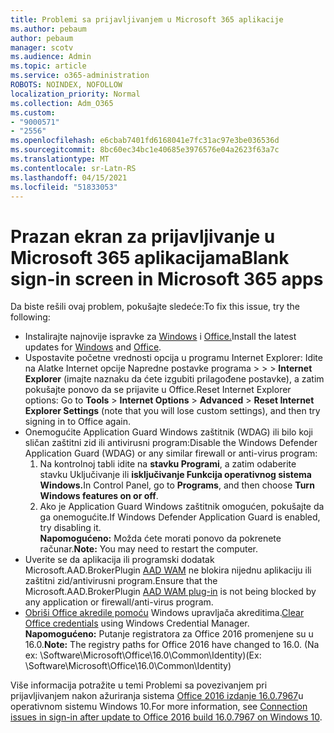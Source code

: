 ```yaml
---
title: Problemi sa prijavljivanjem u Microsoft 365 aplikacije
ms.author: pebaum
author: pebaum
manager: scotv
ms.audience: Admin
ms.topic: article
ms.service: o365-administration
ROBOTS: NOINDEX, NOFOLLOW
localization_priority: Normal
ms.collection: Adm_O365
ms.custom:
- "9000571"
- "2556"
ms.openlocfilehash: e6cbab7401fd6168041e7fc31ac97e3be036536d
ms.sourcegitcommit: 8bc60ec34bc1e40685e3976576e04a2623f63a7c
ms.translationtype: MT
ms.contentlocale: sr-Latn-RS
ms.lasthandoff: 04/15/2021
ms.locfileid: "51833053"
---
```

# <a name="blank-sign-in-screen-in-microsoft-365-apps"></a><span data-ttu-id="ddcc1-102">Prazan ekran za prijavljivanje u Microsoft 365 aplikacijama</span><span class="sxs-lookup"><span data-stu-id="ddcc1-102">Blank sign-in screen in Microsoft 365 apps</span></span>

<span data-ttu-id="ddcc1-103">Da biste rešili ovaj problem, pokušajte sledeće:</span><span class="sxs-lookup"><span data-stu-id="ddcc1-103">To fix this issue, try the following:</span></span>
- <span data-ttu-id="ddcc1-104">Instalirajte najnovije ispravke za [Windows](https://support.microsoft.com/help/4027667/windows-10-update) i [Office.](https://support.office.com/article/update-office-and-your-computer-with-microsoft-update-2ab296f3-7f03-43a2-8e50-46de917611c5)</span><span class="sxs-lookup"><span data-stu-id="ddcc1-104">Install the latest updates for [Windows](https://support.microsoft.com/help/4027667/windows-10-update) and [Office](https://support.office.com/article/update-office-and-your-computer-with-microsoft-update-2ab296f3-7f03-43a2-8e50-46de917611c5).</span></span>
- <span data-ttu-id="ddcc1-105">Uspostavite početne vrednosti opcija u programu Internet Explorer: Idite na Alatke Internet opcije Napredne postavke programa  >    >    >  **Internet Explorer** (imajte naznaku da ćete izgubiti prilagođene postavke), a zatim pokušajte ponovo da se prijavite u Office.</span><span class="sxs-lookup"><span data-stu-id="ddcc1-105">Reset Internet Explorer options: Go to **Tools** > **Internet Options** > **Advanced** > **Reset Internet Explorer Settings** (note that you will lose custom settings), and then try signing in to Office again.</span></span>
- <span data-ttu-id="ddcc1-106">Onemogućite Application Guard Windows zaštitnik (WDAG) ili bilo koji sličan zaštitni zid ili antivirusni program:</span><span class="sxs-lookup"><span data-stu-id="ddcc1-106">Disable the Windows Defender Application Guard (WDAG) or any similar firewall or anti-virus program:</span></span>
    1. <span data-ttu-id="ddcc1-107">Na kontrolnoj tabli idite na **stavku Programi**, a zatim odaberite stavku Uključivanje ili **isključivanje Funkcija operativnog sistema Windows.**</span><span class="sxs-lookup"><span data-stu-id="ddcc1-107">In Control Panel, go to **Programs**, and then choose **Turn Windows features on or off**.</span></span>
    2. <span data-ttu-id="ddcc1-108">Ako je Application Guard Windows zaštitnik omogućen, pokušajte da ga onemogućite.</span><span class="sxs-lookup"><span data-stu-id="ddcc1-108">If Windows Defender Application Guard is enabled, try disabling it.</span></span><br/>
    <span data-ttu-id="ddcc1-109">**Napomogućeno:** Možda ćete morati ponovo da pokrenete računar.</span><span class="sxs-lookup"><span data-stu-id="ddcc1-109">**Note:** You may need to restart the computer.</span></span>
- <span data-ttu-id="ddcc1-110">Uverite se da aplikacija ili programski dodatak Microsoft.AAD.BrokerPlugin [AAD WAM](https://docs.microsoft.com/office365/troubleshoot/administration/connection-issue-when-sign-in-office-2016#symptom-1) ne blokira nijednu aplikaciju ili zaštitni zid/antivirusni program.</span><span class="sxs-lookup"><span data-stu-id="ddcc1-110">Ensure that the Microsoft.AAD.BrokerPlugin [AAD WAM plug-in](https://docs.microsoft.com/office365/troubleshoot/administration/connection-issue-when-sign-in-office-2016#symptom-1) is not being blocked by any application or firewall/anti-virus program.</span></span>
- <span data-ttu-id="ddcc1-111">[Obriši Office akredile pomoću](https://docs.microsoft.com/office/troubleshoot/error-messages/another-account-already-signed-in#step-3-clear-cached-credentials-on-the-computer) Windows upravljača akreditima.</span><span class="sxs-lookup"><span data-stu-id="ddcc1-111">[Clear Office credentials](https://docs.microsoft.com/office/troubleshoot/error-messages/another-account-already-signed-in#step-3-clear-cached-credentials-on-the-computer) using Windows Credential Manager.</span></span><br/>
    <span data-ttu-id="ddcc1-112">**Napomogućeno:** Putanje registratora za Office 2016 promenjene su u 16.0.</span><span class="sxs-lookup"><span data-stu-id="ddcc1-112">**Note:** The registry paths for Office 2016 have changed to 16.0.</span></span> <span data-ttu-id="ddcc1-113">(Na ex: \Software\Microsoft\Office\16.0\Common\Identity\)</span><span class="sxs-lookup"><span data-stu-id="ddcc1-113">(Ex: \Software\Microsoft\Office\16.0\Common\Identity\)</span></span>

<span data-ttu-id="ddcc1-114">Više informacija potražite u temi Problemi sa povezivanjem pri prijavljivanjem nakon ažuriranja sistema [Office 2016 izdanje 16.0.7967](https://docs.microsoft.com/office365/troubleshoot/administration/connection-issue-when-sign-in-office-2016)u operativnom sistemu Windows 10.</span><span class="sxs-lookup"><span data-stu-id="ddcc1-114">For more information, see [Connection issues in sign-in after update to Office 2016 build 16.0.7967 on Windows 10](https://docs.microsoft.com/office365/troubleshoot/administration/connection-issue-when-sign-in-office-2016).</span></span>